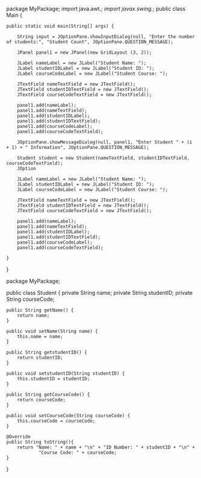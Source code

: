 package MyPackage;
import java.awt.*;
import javax.swing.*;
public class Main {

    public static void main(String[] args) {
    
        String input = JOptionPane.showInputDialog(null, "Enter the number of students:", "Student Count", JOptionPane.QUESTION_MESSAGE);
        
        JPanel panel1 = new JPanel(new GridLayout (3, 2));
        
        JLabel nameLabel = new JLabel("Student Name: "); 
        JLabel studentIDLabel = new JLabel("Student ID: ");
        JLabel courseCodeLabel = new JLabel("Student Course: ");
        
        JTextField nameTextField = new JTextField();
        JTextField studentIDTextField = new JTextField();
        JTextField courseCodeTextField = new JTextField();
        
        panel1.add(nameLabel);
        panel1.add(nameTextField);
        panel1.add(studentIDLabel);
        panel1.add(studentIDTextField);
        panel1.add(courseCodeLabel);
        panel1.add(courseCodeTextField);
        
        JOptionPane.showMessageDialog(null, panel1, "Enter Student " + (i + 1) + " Information", JOptionPane.QUESTION_MESSAGE);

        Student student = new Student(nameTextField, studentIDTextField, courseCodeTextField);
        JOption
        
        JLabel nameLabel = new JLabel("Student Name: "); 
        JLabel studentIDLabel = new JLabel("Student ID: ");
        JLabel courseCodeLabel = new JLabel("Student Course: ");
        
        JTextField nameTextField = new JTextField();
        JTextField studentIDTextField = new JTextField();
        JTextField courseCodeTextField = new JTextField();
        
        panel1.add(nameLabel);
        panel1.add(nameTextField);
        panel1.add(studentIDLabel);
        panel1.add(studentIDTextField);
        panel1.add(courseCodeLabel);
        panel1.add(courseCodeTextField);
        
    }
}







package MyPackage;

public class Student {
    private String name;
    private String studentID;
    private String courseCode;

    public String getName() {
        return name;
    }

    public void setName(String name) {
        this.name = name;
    }

    public String getstudentID() {
        return studentID;
    }

    public void setstudentID(String studentID) {
        this.studentID = studentID;
    }

    public String getCourseCode() {
        return courseCode;
    }

    public void setCourseCode(String courseCode) {
        this.courseCode = courseCode;
    }
    
    @Override
    public String toString(){
        return "Name: " + name + "\n" + "ID Number: " + studentID + "\n" +
                "Course Code: " + courseCode;
    }
}
